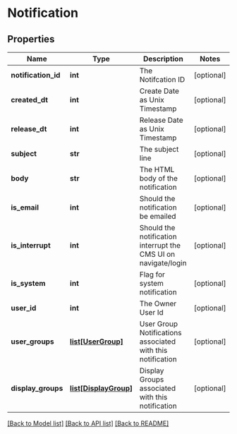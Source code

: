 # Notification

## Properties
Name | Type | Description | Notes
------------ | ------------- | ------------- | -------------
**notification_id** | **int** | The Notifcation ID | [optional] 
**created_dt** | **int** | Create Date as Unix Timestamp | [optional] 
**release_dt** | **int** | Release Date as Unix Timestamp | [optional] 
**subject** | **str** | The subject line | [optional] 
**body** | **str** | The HTML body of the notification | [optional] 
**is_email** | **int** | Should the notification be emailed | [optional] 
**is_interrupt** | **int** | Should the notification interrupt the CMS UI on navigate/login | [optional] 
**is_system** | **int** | Flag for system notification | [optional] 
**user_id** | **int** | The Owner User Id | [optional] 
**user_groups** | [**list[UserGroup]**](UserGroup.md) | User Group Notifications associated with this notification | [optional] 
**display_groups** | [**list[DisplayGroup]**](DisplayGroup.md) | Display Groups associated with this notification | [optional] 

[[Back to Model list]](../README.md#documentation-for-models) [[Back to API list]](../README.md#documentation-for-api-endpoints) [[Back to README]](../README.md)


